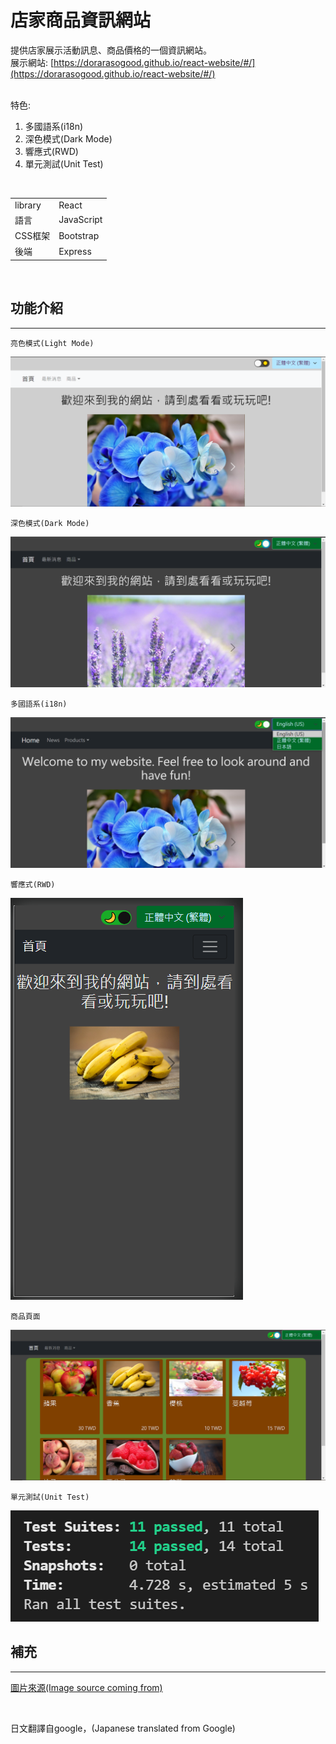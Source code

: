 # 店家商品資訊網站
提供店家展示活動訊息、商品價格的一個資訊網站。<br/>
展示網站: [https://dorarasogood.github.io/react-website/#/](https://dorarasogood.github.io/react-website/#/)
<br/>
<br/>

特色:

1. 多國語系(i18n)
2. 深色模式(Dark Mode)
3. 響應式(RWD)
4. 單元測試(Unit Test)

<br/>

|        |       |
|  ----  | ----  |
| library| React |
| 語言   | JavaScript |
| CSS框架| Bootstrap |
| 後端   | Express |

<br/>

## 功能介紹

- - - -

`亮色模式(Light Mode)`

![Light Mode](/readme_images/light_mode.PNG)

`深色模式(Dark Mode)`

![Dark Mode](/readme_images/dark_mode.PNG)

`多國語系(i18n)`

![i18n](/readme_images/i18n.PNG)

`響應式(RWD)`

![rwd](/readme_images/mobile.PNG)

`商品頁面`

![fruit](/readme_images/fruit.PNG)

`單元測試(Unit Test)`

![Unit Test](/readme_images/test_result.PNG)

## 補充

- - - -

[圖片來源(Image source coming from)](https://github.com/dorarasogood/react-website/blob/main/image_source.md)

<br/>

日文翻譯自google，(Japanese translated from Google)